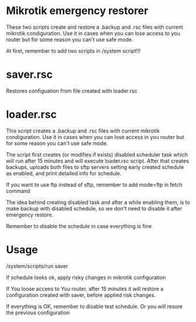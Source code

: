# Mikrotik emergency restorer

These two scripts create and restore a .backup and .rsc files with current mikrotik condiguration. Use it in cases when you can lose access to you router but for some reason you can't use safe mode.

At first, remember to add two scripts in /system script!!! 

saver.rsc
==========
Restores configuation from file created with loader.rsc

loader.rsc 
==========
This script creates a .backup and .rsc files with current mikrotik condiguration. Use it in cases when you can lose access in you router but for some reason you can't use safe mode.

The script first creates (or modifies if exists) disabled scheduler task which will run after 15 minutes and will execute loader.rsc script. After that creates backups, uploads both files to sftp servers setting early created schedule as enabled, and print detailed info for schedule.

If you want to use ftp instead of sftp, remember to add mode=ftp in fetch command
 
The idea behind creating disabled task and after a while enabling them, is to make backup with disabled schedule, so we don't need to disable it after emergency restore.

Remember to disable the schedule in case everything is fine

# Usage

/system/scripts/run saver

If schedule looks ok, apply risky changes in mikrotik configuration

If You loose accees to You router, after 15 minutes it will restore a configuration created with saver, before applied risk changes.

If everything is OK, remember to disable test schedule. Or you will resore the previous configuration
